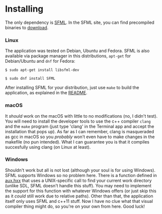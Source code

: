 # Installing

The only dependency is [SFML](https://www.sfml-dev.org/index.php). In the SFML site, you can find precompiled binaries to 
[download](https://www.sfml-dev.org/download.php).

### Linux

The application was tested on Debian, Ubuntu and Fedora. SFML is also available via package manager in this distributions,
`apt-get` for Debian/Ubuntu and `dnf` for Fedora:

`$ sudo apt-get install libsfml-dev`

`$ sudo dnf install SFML`

After installing SFML for your distribution, just use `make` to build the application, as explained in the [README](../README.md#how-to-run).

### macOS

It *should* work on the macOS with little to no modifications (no, I didn't test). You will need to install the developer tools
to use the c++ compiler `clang` and the `make` program (just type 'clang' in the Terminal app and accept the installation that pops up). As far as I can remember, clang is masqueraded as gcc in macOS so you *probably* won't even have to make changes in the makefile (no pun intended). What I can guarantee you is that it compiles succesfully using clang (on Linux at least).

### Windows

Shouldn't work but all is not lost (although your soul is for using Windows). SFML supports Windows so no problem here. There is a function defined in [aux.hxx](../include/aux.hxx) that uses a UNIX-specific call to find your current work directory (unlike SDL, SFML doesn't handle this stuff). You may need to implement the support for this function with whatever Windows offers (or just skip this as it *could* still work due to relative paths). Other than that, the application itself only uses SFML and c++11 stuff. Now I have no clue what that visual compiler thing might do, so you're on your own from here. Good luck!

